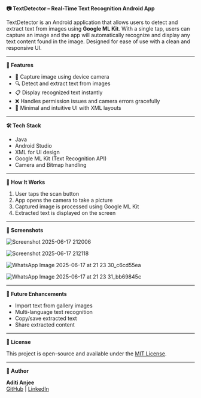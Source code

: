 **📷 TextDetector – Real-Time Text Recognition Android App**

TextDetector is an Android application that allows users to detect and extract text from images using **Google ML Kit**. With a single tap, users can capture an image and the app will automatically recognize and display any text content found in the image. Designed for ease of use with a clean and responsive UI.

---

**📱 Features**

- 📸 Capture image using device camera
- 🔍 Detect and extract text from images
- 📋 Display recognized text instantly
- ❌ Handles permission issues and camera errors gracefully
- 🎨 Minimal and intuitive UI with XML layouts

---

**🛠️ Tech Stack**

- Java
- Android Studio
- XML for UI design
- Google ML Kit (Text Recognition API)
- Camera and Bitmap handling

---

**🚀 How It Works**

1. User taps the scan button
2. App opens the camera to take a picture
3. Captured image is processed using Google ML Kit
4. Extracted text is displayed on the screen

---

**📸 Screenshots**

![Screenshot 2025-06-17 212006](https://github.com/user-attachments/assets/791fbd86-cd27-4b88-b08e-8e9207a1c327)

![Screenshot 2025-06-17 212118](https://github.com/user-attachments/assets/0cf17330-592b-4ea8-aff8-aeb873c01e9a)

![WhatsApp Image 2025-06-17 at 21 23 30_c6cd55ea](https://github.com/user-attachments/assets/fa92050a-6dc8-4cda-bbae-4d4e14d57375)

![WhatsApp Image 2025-06-17 at 21 23 31_bb69845c](https://github.com/user-attachments/assets/81e7d31a-f327-4ff1-b77d-493bd0cc3899)

---

**🧪 Future Enhancements**

- Import text from gallery images
- Multi-language text recognition
- Copy/save extracted text
- Share extracted content

---

**📄 License**

This project is open-source and available under the [MIT License](LICENSE).

---

**👤 Author**

**Aditi Anjee**  
[GitHub](https://github.com/Aditi-Anjee) | [LinkedIn](https://www.linkedin.com/in/aditi-anjee-331296251/)
